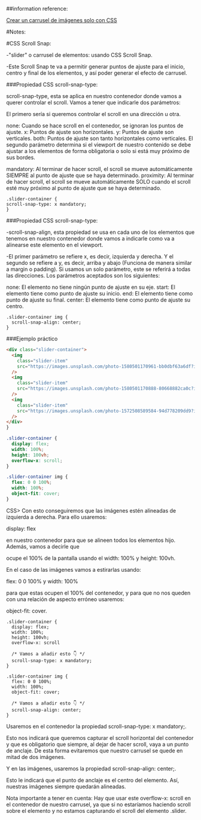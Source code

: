 ##information reference:


[Crear un carrusel de imágenes solo con CSS ](https://www.enmilocalfunciona.io/crear-un-carrusel-de-imagenes-solo-con-css/)

#Notes:


#CSS Scroll Snap:

-"slider" o carrusel de elementos: usando  CSS Scroll Snap.

-Este Scroll Snap te va a permitir generar puntos de ajuste para el inicio, centro y final de los elementos, y así poder generar el efecto de carrusel.



###Propiedad CSS scroll-snap-type:

scroll-snap-type, esta se aplica en nuestro contenedor donde vamos a querer controlar el scroll. Vamos a tener que indicarle dos parámetros:

El primero sería si queremos controlar el scroll en una dirección u otra.

none: Cuando se hace scroll en el contenedor, se ignoran los puntos de ajuste.
x: Puntos de ajuste son horizontales.
y: Puntos de ajuste son verticales.
both: Puntos de ajuste son tanto horizontales como verticales.
El segundo parámetro determina si el viewport de nuestro contenido se debe ajustar a los elementos de forma obligatoria o solo si está muy próximo de sus bordes.

mandatory: Al terminar de hacer scroll, el scroll se mueve automáticamente SIEMPRE al punto de ajuste que se haya determinado.
proximity: Al terminar de hacer scroll, el scroll se mueve automáticamente SOLO cuando el scroll esté muy próximo al punto de ajuste que se haya determinado.

```
.slider-container {
scroll-snap-type: x mandatory;
}
```

###Propiedad CSS scroll-snap-type:

-scroll-snap-align, esta propiedad se usa en cada uno de los elementos que tenemos en nuestro contenedor donde vamos a indicarle como va a alinearse este elemento en el viewport.

-El primer parámetro se refiere x, es decir, izquierda y derecha. Y el segundo se refiere a y, es decir, arriba y abajo (Funciona de manera similar a margin o padding). Si usamos un solo parámetro, este se referirá a todas las direcciones. Los parámetros aceptados son los siguientes:

none: El elemento no tiene ningún punto de ajuste en su eje.
start: El elemento tiene como punto de ajuste su inicio.
end: El elemento tiene como punto de ajuste su final.
center: El elemento tiene como punto de ajuste su centro.

```
.slider-container img {
  scroll-snap-align: center;
}
```

###Ejemplo práctico

``` HTML
<div class="slider-container">  
  <img
    class="slider-item"
    src="https://images.unsplash.com/photo-1580501170961-bb0dbf63a6df?ixlib=rb-1.2.1&ixid=MnwxMjA3fDB8MHxwaG90by1wYWdlfHx8fGVufDB8fHx8&auto=format&fit=crop&w=2970&q=80"
  />
  <img
    class="slider-item"
    src="https://images.unsplash.com/photo-1580501170888-80668882ca0c?ixlib=rb-1.2.1&ixid=MnwxMjA3fDB8MHxwaG90by1wYWdlfHx8fGVufDB8fHx8&auto=format&fit=crop&w=2940&q=80"
  />
  <img
    class="slider-item"
    src="https://images.unsplash.com/photo-1572508589584-94d778209dd9?ixlib=rb-1.2.1&ixid=MnwxMjA3fDB8MHxwaG90by1wYWdlfHx8fGVufDB8fHx8&auto=format&fit=crop&w=2940&q=80"
  />
</div>  
}
```

``` CSS
.slider-container {
  display: flex;
  width: 100%;
  height: 100vh;
  overflow-x: scroll;
}

.slider-container img {
  flex: 0 0 100%;
  width: 100%;
  object-fit: cover;
}
```
CSS>
Con esto conseguiremos que las imágenes estén alineadas de izquierda a derecha. Para ello usaremos: 

display: flex 

en nuestro contenedor para que se alineen todos los elementos hijo. Además, vamos a decirle que 

ocupe el 100% de la pantalla usando el width: 100% y height: 100vh.

En el caso de las imágenes vamos a estirarlas usando:

flex: 0 0 100% y width: 100% 

para que estas ocupen el 100% del contenedor, y para que no nos queden con una relación de aspecto erróneo usaremos: 

object-fit: cover.

``` agregar scroll-nap CSS
.slider-container {
  display: flex;
  width: 100%;
  height: 100vh;
  overflow-x: scroll

  /* Vamos a añadir esto 👇 */
  scroll-snap-type: x mandatory;
}

.slider-container img {
  flex: 0 0 100%;
  width: 100%;
  object-fit: cover;

  /* Vamos a añadir esto 👇 */
  scroll-snap-align: center;
}
```

Usaremos en el contenedor la propiedad scroll-snap-type: x mandatory;. 

Esto nos indicará que queremos capturar el scroll horizontal del contenedor y que es obligatorio que siempre, al dejar de hacer scroll, vaya a un punto de anclaje. De esta forma evitaremos que nuestro carrusel se quede en mitad de dos imágenes.

Y en las imágenes, usaremos la propiedad scroll-snap-align: center;. 

Esto le indicará que el punto de anclaje es el centro del elemento. Así, nuestras imágenes siempre quedarán alineadas.

Nota importante a tener en cuenta: 
Hay que usar este overflow-x: scroll en el contenedor de nuestro carrusel, ya que si no estaríamos haciendo scroll sobre el elemento <body> y no estamos capturando el scroll del elemento .slider.



[//]: # ([<img src="./imgDoku/user-api.png" width="250"/>]&#40;./imgDoku/user-api.png&#41;)